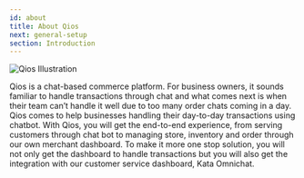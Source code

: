```yaml
---
id: about
title: About Qios
next: general-setup
section: Introduction
---
```


<img className="borderless" src="/assets/images/products/qios/image0.png" alt="Qios Illustration" />

Qios is a chat-based commerce platform. For business owners, it sounds familiar to handle transactions through chat and what comes next is when their team can’t handle it well due to too many order chats coming in a day. Qios comes to help businesses handling their day-to-day transactions using chatbot. With Qios, you will get the end-to-end experience, from serving customers through chat bot to managing store, inventory and order through our own merchant dashboard. To make it more one stop solution, you will not only get the dashboard to handle transactions but you will also get the integration with our customer service dashboard, Kata Omnichat.
